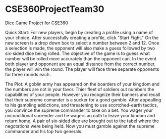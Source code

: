 # CSE360ProjectTeam30
Dice Game Project for CSE360

Quick Start:
For new players, begin by creating a profile using a name of your choice. After successfully creating a profile, click "Start
Fight." On the new screen is a drop down box to select a number between 2 and 12. Once a selection is made, the opponent will
also make a guess followed by two six-sided dice being rolled. The objective of the game is to guess what number will be
rolled more accurately than the opponent can. In the event both player and opponent are an equal distance from the correct
number, the player will win the round. The player will face three separate opponents for three rounds each.

The Plot:
A goblin army has appeared on the boarders of your kingdom and the numbers are not in your favor. Thier fleet of soldiers out
numbers the capabilities of your people. However you recognize their banners and recall that their supreme comander is a 
sucker for a good gamble. After appealling to his gambling addictions, and threatening to use scortched-earth tactics, you
convince the supreme commander to take on a bet. You wager your unconditional surrender and he wagers an oath to leave your
kindom and return home. A pair of six-sided dice are brought out to the tabel where the negotations were being held. Now you
must gamble against the supreme commander and his top two generals.
